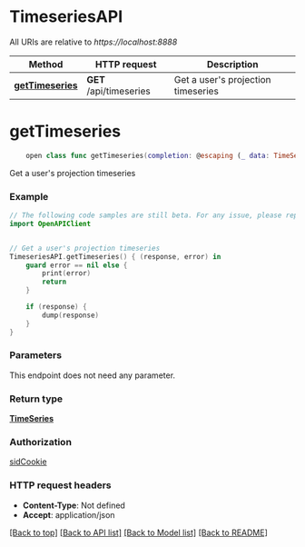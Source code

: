# TimeseriesAPI

All URIs are relative to *https://localhost:8888*

Method | HTTP request | Description
------------- | ------------- | -------------
[**getTimeseries**](TimeseriesAPI.md#gettimeseries) | **GET** /api/timeseries | Get a user&#39;s projection timeseries


# **getTimeseries**
```swift
    open class func getTimeseries(completion: @escaping (_ data: TimeSeries?, _ error: Error?) -> Void)
```

Get a user's projection timeseries

### Example 
```swift
// The following code samples are still beta. For any issue, please report via http://github.com/OpenAPITools/openapi-generator/issues/new
import OpenAPIClient


// Get a user's projection timeseries
TimeseriesAPI.getTimeseries() { (response, error) in
    guard error == nil else {
        print(error)
        return
    }

    if (response) {
        dump(response)
    }
}
```

### Parameters
This endpoint does not need any parameter.

### Return type

[**TimeSeries**](TimeSeries.md)

### Authorization

[sidCookie](../README.md#sidCookie)

### HTTP request headers

 - **Content-Type**: Not defined
 - **Accept**: application/json

[[Back to top]](#) [[Back to API list]](../README.md#documentation-for-api-endpoints) [[Back to Model list]](../README.md#documentation-for-models) [[Back to README]](../README.md)

